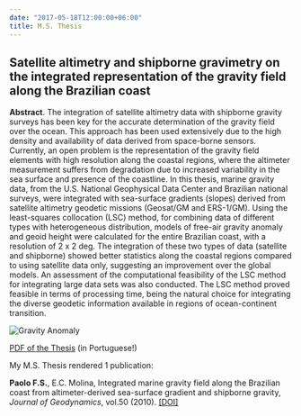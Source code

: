 ```yaml
---
date: "2017-05-18T12:00:00+06:00"
title: M.S. Thesis
---
```


## Satellite altimetry and shipborne gravimetry on the integrated representation of the gravity field along the Brazilian coast

**Abstract**. The integration of satellite altimetry data with shipborne gravity surveys has been key for the accurate determination of the gravity field over the ocean. This approach has been used extensively due to the high density and availability of data derived from space-borne sensors. Currently, an open problem is the representation of the gravity field elements with high resolution along the coastal regions, where the altimeter measurement suffers from degradation due to increased variability in the sea surface and presence of the coastline. In this thesis, marine gravity data, from the U.S. National Geophysical Data Center and Brazilian national surveys, were integrated with sea-surface gradients (slopes) derived from satellite altimetry geodetic missions (Geosat/GM and ERS-1/GM). Using the least-squares collocation (LSC) method, for combining data of different types with heterogeneous distribution, models of free-air gravity anomaly and geoid height were calculated for the entire Brazilian coast, with a resolution of 2 x 2 deg. The integration of these two types of data (satellite and shipborne) showed better statistics along the coastal regions compared to using satellite data only, suggesting an improvement over the global models. An assessment of the computational feasibility of the LSC method for integrating large data sets was also conducted. The LSC method proved feasible in terms of processing time, being the natural choice for integrating the diverse geodetic information available in regions of ocean-continent transition.

![Gravity Anomaly](http://fspaolo.net/work/grav_anom.png)

[PDF of the Thesis](http://www.iag.usp.br/pos/sites/default/files/m_fernando_s_paolo.pdf) (in Portuguese!)

My M.S. Thesis rendered 1 publication:

**Paolo F.S.**, E.C. Molina, Integrated marine gravity field along the Brazilian coast from altimeter-derived sea-surface gradient and shipborne gravity, *Journal of Geodynamics*, vol.50 (2010). [[DOI]](http://dx.doi.org/10.1016/j.jog.2010.04.003)

